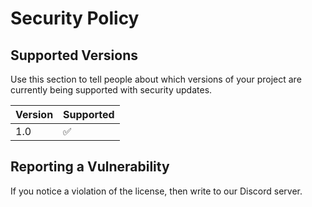 # Security Policy

## Supported Versions

Use this section to tell people about which versions of your project are
currently being supported with security updates.

| Version | Supported          |
| ------- | ------------------ |
| 1.0   | :white_check_mark: |

## Reporting a Vulnerability

If you notice a violation of the license, then write to our Discord server.
